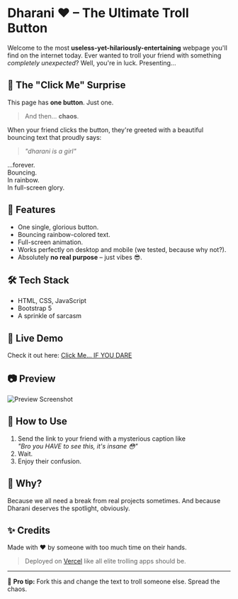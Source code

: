# Dharani ♥ – The Ultimate Troll Button

Welcome to the most **useless-yet-hilariously-entertaining** webpage you'll find on the internet today. Ever wanted to troll your friend with something *completely unexpected*? Well, you're in luck. Presenting...

## 🎉 The "Click Me" Surprise

This page has **one button**. Just one.

> And then... **chaos**.

When your friend clicks the button, they're greeted with a beautiful bouncing text that proudly says:

> *"dharani is a girl"*

...forever.  
Bouncing.  
In rainbow.  
In full-screen glory.

## 🌈 Features

- One single, glorious button.
- Bouncing rainbow-colored text.
- Full-screen animation.
- Works perfectly on desktop and mobile (we tested, because why not?).
- Absolutely **no real purpose** – just vibes 😎.

## 🛠 Tech Stack

- HTML, CSS, JavaScript
- Bootstrap 5
- A sprinkle of sarcasm

## 🚀 Live Demo

Check it out here: [Click Me... IF YOU DARE](https://your-vercel-link.vercel.app)

## 📷 Preview

![Preview Screenshot](https://media.giphy.com/media/3o6ZsY2jtwgQFFQKQ8/giphy.gif)

## 🤡 How to Use

1. Send the link to your friend with a mysterious caption like  
   _"Bro you HAVE to see this, it's insane 😳"_
2. Wait.
3. Enjoy their confusion.

## 🤔 Why?

Because we all need a break from real projects sometimes. And because Dharani deserves the spotlight, obviously.

## ✨ Credits

Made with ❤️ by someone with too much time on their hands.

> Deployed on [Vercel](https://vercel.com) like all elite trolling apps should be.

---

🧠 **Pro tip:** Fork this and change the text to troll someone else. Spread the chaos.
